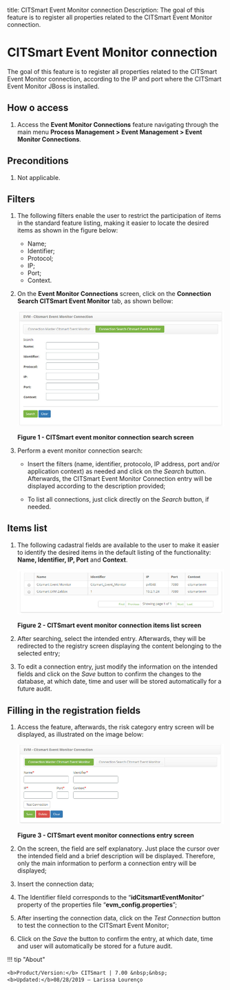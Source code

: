 title: CITSmart Event Monitor connection
Description: The goal of this feature is to register all properties related to the CITSmart Event Monitor connection.
# CITSmart Event Monitor connection

The goal of this feature is to register all properties related to the CITSmart Event Monitor connection, according to the IP and 
port where the CITSmart Event Monitor JBoss is installed.

How o access
--------------

1. Access the **Event Monitor Connections** feature navigating through the main menu 
**Process Management > Event Management > Event Monitor Connections**.

Preconditions
---------------

1. Not applicable.

Filters
-----------

1. The following filters enable the user to restrict the participation of items in the standard feature listing, making it easier 
to locate the desired items as shown in the figure below:

    - Name;
    - Identifier;
    - Protocol;
    - IP;
    - Port;
    - Context.
    
2. On the **Event Monitor Connections** screen, click on the **Connection Search CITSmart Event Monitor** tab, as shown bellow:

    ![Connection](images/monitor.img1.jpg)
    
    **Figure 1 - CITSmart event monitor connection search screen**
    
3. Perform a event monitor connection search:

    - Insert the filters (name, identifier, protocolo, IP address, port and/or application context) as needed and click on the 
    *Search* button. Afterwards, the CITSmart Event Monitor Connection entry will be displayed according to the description 
    provided;
    
    - To list all connections, just click directly on the *Search* button, if needed.
    
Items list
--------------------

1. The following cadastral fields are available to the user to make it easier to identify the desired items in the default listing 
of the functionality: **Name, Identifier, IP, Port** and **Context**.

    ![Listing](images/monitor.img2.jpg)
    
    **Figure 2 - CITSmart event monitor connection items list screen**
    
2. After searching, select the intended entry. Afterwards, they will be redirected to the registry screen displaying the content 
belonging to the selected entry;

3. To edit a connection entry, just modify the information on the intended fields and click on the *Save* button to confirm the 
changes to the database, at which date, time and user will be stored automatically for a future audit.

Filling in the registration fields
-------------------------------------

1. Access the feature, afterwards, the risk category entry screen will be displayed, as illustrated on the image below:

    ![Entry](images/monitor.img3.jpg)
    
    **Figure 3 - CITSmart event monitor connections entry screen**
    
2. On the screen, the field are self explanatory. Just place the cursor over the intended field and a brief description will be 
displayed. Therefore, only the main information to perform a connection entry will be displayed;

3. Insert the connection data;

4. The Identifier fileld corresponds to the “**idCitsmartEventMonitor**” property of the properties file 
“**evm_config.properties**”;

5. After inserting the connection data, click on the *Test Connection* button to test the connection to the CITSmart Event Monitor;

6. Click on the *Save* the button to confirm the entry, at which date, time and user will automatically be stored for a future 
audit.


!!! tip "About"

    <b>Product/Version:</b> CITSmart | 7.00 &nbsp;&nbsp;
    <b>Updated:</b>08/28/2019 – Larissa Lourenço
